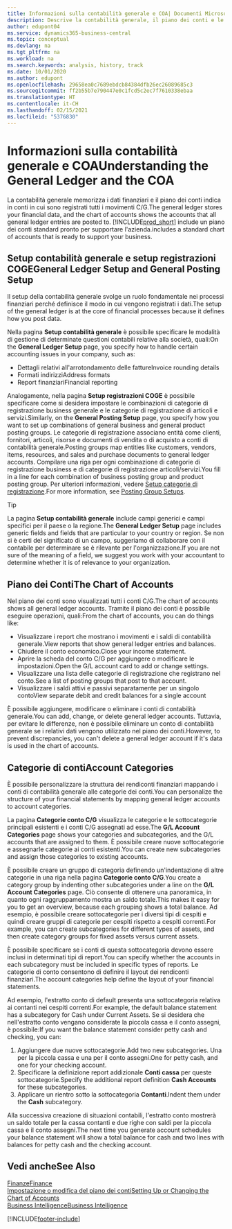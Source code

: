 ```yaml
---
title: Informazioni sulla contabilità generale e COA| Documenti Microsoft
description: Descrive la contabilità generale, il piano dei conti e le categorie dei conti.
author: edupont04
ms.service: dynamics365-business-central
ms.topic: conceptual
ms.devlang: na
ms.tgt_pltfrm: na
ms.workload: na
ms.search.keywords: analysis, history, track
ms.date: 10/01/2020
ms.author: edupont
ms.openlocfilehash: 29658ea0c7689ebdcb84384dfb26ec26089685c3
ms.sourcegitcommit: ff2b55b7e790447e0c1fcd5c2ec7f7610338ebaa
ms.translationtype: HT
ms.contentlocale: it-CH
ms.lasthandoff: 02/15/2021
ms.locfileid: "5376830"
---
```

# <a name="understanding-the-general-ledger-and-the-coa"></a><span data-ttu-id="e39b7-103">Informazioni sulla contabilità generale e COA</span><span class="sxs-lookup"><span data-stu-id="e39b7-103">Understanding the General Ledger and the COA</span></span>

<span data-ttu-id="e39b7-104">La contabilità generale memorizza i dati finanziari e il piano dei conti indica in conti in cui sono registrati tutti i movimenti C/G.</span><span class="sxs-lookup"><span data-stu-id="e39b7-104">The general ledger stores your financial data, and the chart of accounts shows the accounts that all general ledger entries are posted to.</span></span> [!INCLUDE[prod_short](includes/prod_short.md)] <span data-ttu-id="e39b7-105">include un piano dei conti standard pronto per supportare l'azienda.</span><span class="sxs-lookup"><span data-stu-id="e39b7-105">includes a standard chart of accounts that is ready to support your business.</span></span>

## <a name="general-ledger-setup-and-general-posting-setup"></a><span data-ttu-id="e39b7-106">Setup contabilità generale e setup registrazioni COGE</span><span class="sxs-lookup"><span data-stu-id="e39b7-106">General Ledger Setup and General Posting Setup</span></span>

<span data-ttu-id="e39b7-107">Il setup della contabilità generale svolge un ruolo fondamentale nei processi finanziari perché definisce il modo in cui vengono registrati i dati.</span><span class="sxs-lookup"><span data-stu-id="e39b7-107">The setup of the general ledger is at the core of financial processes because it defines how you post data.</span></span>  

<span data-ttu-id="e39b7-108">Nella pagina **Setup contabilità generale** è possibile specificare le modalità di gestione di determinate questioni contabili relative alla società, quali:</span><span class="sxs-lookup"><span data-stu-id="e39b7-108">On the **General Ledger Setup** page, you specify how to handle certain accounting issues in your company, such as:</span></span>  

* <span data-ttu-id="e39b7-109">Dettagli relativi all'arrotondamento delle fatture</span><span class="sxs-lookup"><span data-stu-id="e39b7-109">Invoice rounding details</span></span>  
* <span data-ttu-id="e39b7-110">Formati indirizzi</span><span class="sxs-lookup"><span data-stu-id="e39b7-110">Address formats</span></span>  
* <span data-ttu-id="e39b7-111">Report finanziari</span><span class="sxs-lookup"><span data-stu-id="e39b7-111">Financial reporting</span></span>  

<span data-ttu-id="e39b7-112">Analogamente, nella pagina **Setup registrazioni COGE** è possibile specificare come si desidera impostare le combinazioni di categorie di registrazione business generale e le categorie di registrazione di articoli e servizi.</span><span class="sxs-lookup"><span data-stu-id="e39b7-112">Similarly, on the **General Posting Setup** page, you specify how you want to set up combinations of general business and general product posting groups.</span></span> <span data-ttu-id="e39b7-113">Le categorie di registrazione associano entità come clienti, fornitori, articoli, risorse e documenti di vendita o di acquisto a conti di contabilità generale.</span><span class="sxs-lookup"><span data-stu-id="e39b7-113">Posting groups map entities like customers, vendors, items, resources, and sales and purchase documents to general ledger accounts.</span></span> <span data-ttu-id="e39b7-114">Compilare una riga per ogni combinazione di categorie di registrazione business e di categorie di registrazione articoli/servizi.</span><span class="sxs-lookup"><span data-stu-id="e39b7-114">You fill in a line for each combination of business posting group and product posting group.</span></span> <span data-ttu-id="e39b7-115">Per ulteriori informazioni, vedere [Setup categorie di registrazione](finance-posting-groups.md).</span><span class="sxs-lookup"><span data-stu-id="e39b7-115">For more information, see [Posting Group Setups](finance-posting-groups.md).</span></span>  

> [!TIP]
> <span data-ttu-id="e39b7-116">La pagina **Setup contabilità generale** include campi generici e campi specifici per il paese o la regione.</span><span class="sxs-lookup"><span data-stu-id="e39b7-116">The **General Ledger Setup** page includes generic fields and fields that are particular to your country or region.</span></span> <span data-ttu-id="e39b7-117">Se non si è certi del significato di un campo, suggeriamo di collaborare con il contabile per determinare se è rilevante per l'organizzazione.</span><span class="sxs-lookup"><span data-stu-id="e39b7-117">If you are not sure of the meaning of a field, we suggest you work with your accountant to determine whether it is of relevance to your organization.</span></span>  

## <a name="the-chart-of-accounts"></a><span data-ttu-id="e39b7-118">Piano dei Conti</span><span class="sxs-lookup"><span data-stu-id="e39b7-118">The Chart of Accounts</span></span>

<span data-ttu-id="e39b7-119">Nel piano dei conti sono visualizzati tutti i conti C/G.</span><span class="sxs-lookup"><span data-stu-id="e39b7-119">The chart of accounts shows all general ledger accounts.</span></span> <span data-ttu-id="e39b7-120">Tramite il piano dei conti è possibile eseguire operazioni, quali:</span><span class="sxs-lookup"><span data-stu-id="e39b7-120">From the chart of accounts, you can do things like:</span></span>  

* <span data-ttu-id="e39b7-121">Visualizzare i report che mostrano i movimenti e i saldi di contabilità generale.</span><span class="sxs-lookup"><span data-stu-id="e39b7-121">View reports that show general ledger entries and balances.</span></span>  
* <span data-ttu-id="e39b7-122">Chiudere il conto economico.</span><span class="sxs-lookup"><span data-stu-id="e39b7-122">Close your income statement.</span></span>  
* <span data-ttu-id="e39b7-123">Aprire la scheda del conto C/G per aggiungere o modificare le impostazioni.</span><span class="sxs-lookup"><span data-stu-id="e39b7-123">Open the G/L account card to add or change settings.</span></span>  
* <span data-ttu-id="e39b7-124">Visualizzare una lista delle categorie di registrazione che registrano nel conto.</span><span class="sxs-lookup"><span data-stu-id="e39b7-124">See a list of posting groups that post to that account.</span></span>
* <span data-ttu-id="e39b7-125">Visualizzare i saldi attivi e passivi separatamente per un singolo conto</span><span class="sxs-lookup"><span data-stu-id="e39b7-125">View separate debit and credit balances for a single account</span></span>  

<span data-ttu-id="e39b7-126">È possibile aggiungere, modificare o eliminare i conti di contabilità generale.</span><span class="sxs-lookup"><span data-stu-id="e39b7-126">You can add, change, or delete general ledger accounts.</span></span> <span data-ttu-id="e39b7-127">Tuttavia, per evitare le differenze, non è possibile eliminare un conto di contabilità generale se i relativi dati vengono utilizzato nel piano dei conti.</span><span class="sxs-lookup"><span data-stu-id="e39b7-127">However, to prevent discrepancies, you can't delete a general ledger account if it's data is used in the chart of accounts.</span></span>  

## <a name="account-categories"></a><span data-ttu-id="e39b7-128">Categorie di conti</span><span class="sxs-lookup"><span data-stu-id="e39b7-128">Account Categories</span></span>

<span data-ttu-id="e39b7-129">È possibile personalizzare la struttura dei rendiconti finanziari mappando i conti di contabilità generale alle categorie dei conti.</span><span class="sxs-lookup"><span data-stu-id="e39b7-129">You can personalize the structure of your financial statements by mapping general ledger accounts to account categories.</span></span>  

<span data-ttu-id="e39b7-130">La pagina **Categorie conto C/G** visualizza le categorie e le sottocategorie principali esistenti e i conti C/G assegnati ad esse.</span><span class="sxs-lookup"><span data-stu-id="e39b7-130">The **G/L Account Categories** page shows your categories and subcategories, and the G/L accounts that are assigned to them.</span></span> <span data-ttu-id="e39b7-131">È possibile creare nuove sottocategorie e assegnarle categorie ai conti esistenti.</span><span class="sxs-lookup"><span data-stu-id="e39b7-131">You can create new subcategories and assign those categories to existing accounts.</span></span>  

<span data-ttu-id="e39b7-132">È possibile creare un gruppo di categoria definendo un'indentazione di altre categorie in una riga nella pagina **Categorie conto C/G**.</span><span class="sxs-lookup"><span data-stu-id="e39b7-132">You create a category group by indenting other subcategories under a line on the **G/L Account Categories** page.</span></span> <span data-ttu-id="e39b7-133">Ciò consente di ottenere una panoramica, in quanto ogni raggruppamento mostra un saldo totale.</span><span class="sxs-lookup"><span data-stu-id="e39b7-133">This makes it easy for you to get an overview, because each grouping shows a total balance.</span></span> <span data-ttu-id="e39b7-134">Ad esempio, è possibile creare sottocategorie per i diversi tipi di cespiti e quindi creare gruppi di categorie per cespiti rispetto a cespiti correnti.</span><span class="sxs-lookup"><span data-stu-id="e39b7-134">For example, you can create subcategories for different types of assets, and then create category groups for fixed assets versus current assets.</span></span>  

<span data-ttu-id="e39b7-135">È possibile specificare se i conti di questa sottocategoria devono essere inclusi in determinati tipi di report.</span><span class="sxs-lookup"><span data-stu-id="e39b7-135">You can specify whether the accounts in each subcategory must be included in specific types of reports.</span></span> <span data-ttu-id="e39b7-136">Le categorie di conto consentono di definire il layout dei rendiconti finanziari.</span><span class="sxs-lookup"><span data-stu-id="e39b7-136">The account categories help define the layout of your financial statements.</span></span>  

<span data-ttu-id="e39b7-137">Ad esempio, l'estratto conto di default presenta una sottocategoria relativa ai contanti nei cespiti correnti.</span><span class="sxs-lookup"><span data-stu-id="e39b7-137">For example, the default balance statement has a subcategory for Cash under Current Assets.</span></span> <span data-ttu-id="e39b7-138">Se si desidera che nell'estratto conto vengano considerate la piccola cassa e il conto assegni, è possibile:</span><span class="sxs-lookup"><span data-stu-id="e39b7-138">If you want the balance statement consider petty cash and checking, you can:</span></span>  

1. <span data-ttu-id="e39b7-139">Aggiungere due nuove sottocategorie.</span><span class="sxs-lookup"><span data-stu-id="e39b7-139">Add two new subcategories.</span></span> <span data-ttu-id="e39b7-140">Una per la piccola cassa e una per il conto assegni.</span><span class="sxs-lookup"><span data-stu-id="e39b7-140">One for petty cash, and one for your checking account.</span></span>  
2. <span data-ttu-id="e39b7-141">Specificare la definizione report addizionale **Conti cassa** per queste sottocategorie.</span><span class="sxs-lookup"><span data-stu-id="e39b7-141">Specify the additional report definition **Cash Accounts** for these subcategories.</span></span>  
3. <span data-ttu-id="e39b7-142">Applicare un rientro sotto la sottocategoria **Contanti**.</span><span class="sxs-lookup"><span data-stu-id="e39b7-142">Indent them under the **Cash** subcategory.</span></span>  

<span data-ttu-id="e39b7-143">Alla successiva creazione di situazioni contabili, l'estratto conto mostrerà un saldo totale per la cassa contanti e due righe con saldi per la piccola cassa e il conto assegni.</span><span class="sxs-lookup"><span data-stu-id="e39b7-143">The next time you generate account schedules your balance statement will show a total balance for cash and two lines with balances for petty cash and the checking account.</span></span>  

## <a name="see-also"></a><span data-ttu-id="e39b7-144">Vedi anche</span><span class="sxs-lookup"><span data-stu-id="e39b7-144">See Also</span></span>

[<span data-ttu-id="e39b7-145">Finanze</span><span class="sxs-lookup"><span data-stu-id="e39b7-145">Finance</span></span>](finance.md)  
[<span data-ttu-id="e39b7-146">Impostazione o modifica del piano dei conti</span><span class="sxs-lookup"><span data-stu-id="e39b7-146">Setting Up or Changing the Chart of Accounts</span></span>](finance-setup-chart-accounts.md)  
[<span data-ttu-id="e39b7-147">Business Intelligence</span><span class="sxs-lookup"><span data-stu-id="e39b7-147">Business Intelligence</span></span>](bi.md)  


[!INCLUDE[footer-include](includes/footer-banner.md)]